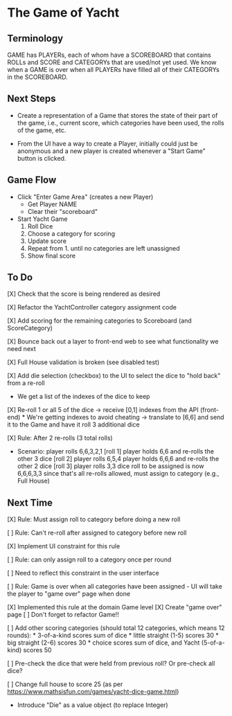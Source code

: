 # The Game of Yacht

## Terminology

GAME has PLAYERs, each of whom have a SCOREBOARD that contains ROLLs and SCORE and CATEGORYs
that are used/not yet used.
We know when a GAME is over when all PLAYERs have filled all of their CATEGORYs in the SCOREBOARD.

## Next Steps

* Create a representation of a Game that stores the state of their part of the game,
  i.e., current score, which categories have been used, the rolls of the game, etc.

* From the UI have a way to create a Player, initially could just be anonymous and
  a new player is created whenever a "Start Game" button is clicked.

## Game Flow

* Click "Enter Game Area" (creates a new Player)
    * Get Player NAME
    * Clear their "scoreboard"
* Start Yacht Game
    1. Roll Dice
    1. Choose a category for scoring
    1. Update score
    1. Repeat from 1. until no categories are left unassigned
    1. Show final score

## To Do

[X] Check that the score is being rendered as desired

[X] Refactor the YachtController category assignment code

[X] Add scoring for the remaining categories to Scoreboard (and ScoreCategory)

[X] Bounce back out a layer to front-end web to see what functionality we need next

[X] Full House validation is broken (see disabled test)

[X] Add die selection (checkbox) to the UI to select the dice to "hold back" from a re-roll
   * We get a list of the indexes of the dice to keep

[X] Re-roll 1 or all 5 of the dice
      -> receive [0,1] indexes from the API (front-end)
        * We're getting indexes to avoid cheating
      -> translate to [6,6] and send it to the Game and have it roll 3 additional dice

[X] Rule: After 2 re-rolls (3 total rolls)
    
   * Scenario:
        player rolls 6,6,3,2,1 [roll 1]
        player holds 6,6 and re-rolls the other 3 dice [roll 2]
        player rolls 6,5,4
        player holds 6,6,6 and re-rolls the other 2 dice [roll 3]
        player rolls 3,3
        dice roll to be assigned is now 6,6,6,3,3
        since that's all re-rolls allowed, must assign to category (e.g., Full House)

## Next Time

[X] Rule: Must assign roll to category before doing a new roll

[ ] Rule: Can't re-roll after assigned to category before new roll

   [X] Implement UI constraint for this rule

[ ] Rule: can only assign roll to a category once per round

   [ ] Need to reflect this constraint in the user interface 

[ ] Rule: Game is over when all categories have been assigned - UI will take the player to "game over" page when done

   [X] Implemented this rule at the domain Game level
   [X] Create "game over" page
   [ ] Don't forget to refactor Game!!
   
[ ] Add other scoring categories (should total 12 categories, which means 12 rounds): 
     * 3-of-a-kind scores sum of dice
     * little straight (1-5) scores 30
     * big straight (2-6) scores 30
     * choice scores sum of dice, and Yacht (5-of-a-kind) scores 50 

[ ] Pre-check the dice that were held from previous roll? Or pre-check all dice?

[ ] Change full house to score 25 (as per https://www.mathsisfun.com/games/yacht-dice-game.html)
  
* Introduce "Die" as a value object (to replace Integer)
